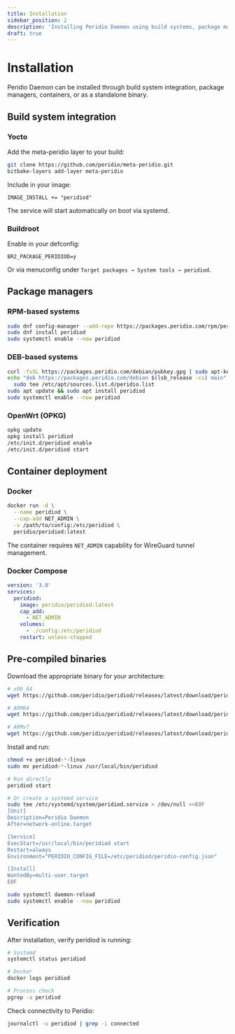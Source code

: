 ```yaml
---
title: Installation
sidebar_position: 2
description: 'Installing Peridio Daemon using build systems, package managers, containers, or pre-compiled binaries.'
draft: true
---
```


# Installation

Peridio Daemon can be installed through build system integration, package managers, containers, or as a standalone binary.

## Build system integration

### Yocto

Add the meta-peridio layer to your build:

```bash
git clone https://github.com/peridio/meta-peridio.git
bitbake-layers add-layer meta-peridio
```

Include in your image:

```
IMAGE_INSTALL += "peridiod"
```

The service will start automatically on boot via systemd.

### Buildroot

Enable in your defconfig:

```
BR2_PACKAGE_PERIDIOD=y
```

Or via menuconfig under `Target packages → System tools → peridiod`.

## Package managers

### RPM-based systems

```bash
sudo dnf config-manager --add-repo https://packages.peridio.com/rpm/peridio.repo
sudo dnf install peridiod
sudo systemctl enable --now peridiod
```

### DEB-based systems

```bash
curl -fsSL https://packages.peridio.com/debian/pubkey.gpg | sudo apt-key add -
echo "deb https://packages.peridio.com/debian $(lsb_release -cs) main" | \
  sudo tee /etc/apt/sources.list.d/peridio.list
sudo apt update && sudo apt install peridiod
sudo systemctl enable --now peridiod
```

### OpenWrt (OPKG)

```bash
opkg update
opkg install peridiod
/etc/init.d/peridiod enable
/etc/init.d/peridiod start
```

## Container deployment

### Docker

```bash
docker run -d \
  --name peridiod \
  --cap-add NET_ADMIN \
  -v /path/to/config:/etc/peridiod \
  peridio/peridiod:latest
```

The container requires `NET_ADMIN` capability for WireGuard tunnel management.

### Docker Compose

```yaml
version: '3.8'
services:
  peridiod:
    image: peridio/peridiod:latest
    cap_add:
      - NET_ADMIN
    volumes:
      - ./config:/etc/peridiod
    restart: unless-stopped
```

## Pre-compiled binaries

Download the appropriate binary for your architecture:

```bash
# x86_64
wget https://github.com/peridio/peridiod/releases/latest/download/peridiod-x86_64-linux

# ARM64
wget https://github.com/peridio/peridiod/releases/latest/download/peridiod-aarch64-linux

# ARMv7
wget https://github.com/peridio/peridiod/releases/latest/download/peridiod-armv7-linux
```

Install and run:

```bash
chmod +x peridiod-*-linux
sudo mv peridiod-*-linux /usr/local/bin/peridiod

# Run directly
peridiod start

# Or create a systemd service
sudo tee /etc/systemd/system/peridiod.service > /dev/null <<EOF
[Unit]
Description=Peridio Daemon
After=network-online.target

[Service]
ExecStart=/usr/local/bin/peridiod start
Restart=always
Environment="PERIDIO_CONFIG_FILE=/etc/peridiod/peridio-config.json"

[Install]
WantedBy=multi-user.target
EOF

sudo systemctl daemon-reload
sudo systemctl enable --now peridiod
```

## Verification

After installation, verify peridiod is running:

```bash
# Systemd
systemctl status peridiod

# Docker
docker logs peridiod

# Process check
pgrep -a peridiod
```

Check connectivity to Peridio:

```bash
journalctl -u peridiod | grep -i connected
```
